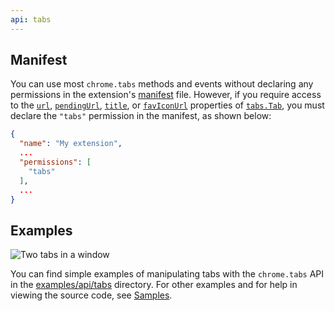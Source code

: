 ```yaml
---
api: tabs
---
```


## Manifest

You can use most `chrome.tabs` methods and events without declaring any permissions in the
extension's [manifest][1] file. However, if you require access to the [`url`][2], [`pendingUrl`][3],
[`title`][4], or [`favIconUrl`][5] properties of [`tabs.Tab`][6], you must declare the `"tabs"`
permission in the manifest, as shown below:

```json
{
  "name": "My extension",
  ...
  "permissions": [
    "tabs"
  ],
  ...
}
```

## Examples

![Two tabs in a window](tabs.png)

You can find simple examples of manipulating tabs with the `chrome.tabs` API in the
[examples/api/tabs][7] directory. For other examples and for help in viewing the source code, see
[Samples][8].

[1]: /docs/extensions/mv2/tabs
[2]: #property-Tab-url
[3]: #property-Tab-pendingUrl
[4]: #property-Tab-title
[5]: #property-Tab-favIconUrl
[6]: #type-Tab
[7]: https://github.com/GoogleChrome/chrome-extensions-samples/tree/master/api/tabs/
[8]: /docs/extensions/mv2/samples
